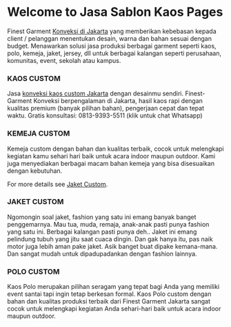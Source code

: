 # Welcome to Jasa Sablon Kaos Pages

Finest Garment [Konveksi di Jakarta](https://finestgarment.com/) yang memberikan kebebasan kepada client / pelanggan menentukan desain, warna dan bahan sesuai dengan budget. Menawarkan solusi jasa produksi berbagai garment seperti kaos, polo, kemeja, jaket, jersey, dll untuk berbagai kalangan seperti perusahaan, komunitas, event, sekolah atau kampus.

### KAOS CUSTOM

Jasa [konveksi kaos custom Jakarta](https://finestgarment.com/konveksi-kaos-custom-jakarta/) dengan desainmu sendiri. Finest-Garment Konveksi berpengalaman di Jakarta, hasil kaos rapi dengan kualitas premium (banyak pilihan bahan), pengerjaan cepat dan tepat waktu. Gratis konsultasi: 0813-9393-5511 (klik untuk chat Whatsapp)

### KEMEJA CUSTOM

Kemeja custom dengan bahan dan kualitas terbaik, cocok untuk melengkapi kegiatan kamu sehari hari baik untuk acara indoor maupun outdoor. Kami juga menyediakan berbagai macam bahan kemeja yang bisa disesuaikan dengan kebutuhan.

For more details see [Jaket Custom](https://finestgarment.com/konveksi-jaket-custom-jakarta/).

### JAKET CUSTOM

Ngomongin soal jaket, fashion yang satu ini emang banyak banget penggemarnya. Mau tua, muda, remaja, anak-anak pasti punya fashion yang satu ini. Berbagai kalangan pasti punya deh.. Jaket ini emang pelindung tubuh yang jitu saat cuaca dingin. Dan gak hanya itu, pas naik motor juga lebih aman pake jaket. Asik banget buat dipake kemana-mana. Dan sangat mudah untuk dipadupadankan dengan fashion lainnya.

### POLO CUSTOM

Kaos Polo merupakan pilihan seragam yang tepat bagi Anda yang memiliki event santai tapi ingin tetap berkesan formal. Kaos Polo custom dengan bahan dan kualitas produksi terbaik dari Finest Garment Jakarta sangat cocok untuk melengkapi kegiatan Anda sehari-hari baik untuk acara indoor maupun outdoor.
